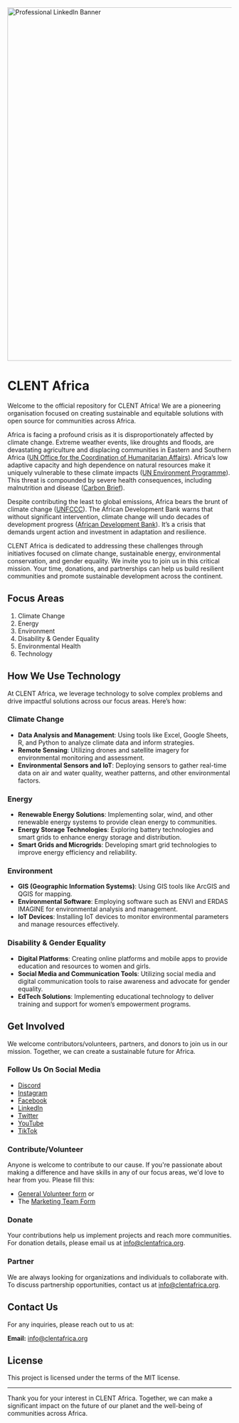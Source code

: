 <img width="792" alt="Professional LinkedIn Banner" src="https://github.com/clentafrica/.github/assets/99066793/becbc1e4-fc12-443e-ad98-9766860591d7">

# CLENT Africa

Welcome to the official repository for CLENT Africa! We are a pioneering organisation focused on creating sustainable and equitable solutions with open source for communities across Africa. 

Africa is facing a profound crisis as it is disproportionately affected by climate change. Extreme weather events, like droughts and floods, are devastating agriculture and displacing communities in Eastern and Southern Africa ([UN Office for the Coordination of Humanitarian Affairs](https://www.unocha.org/news/seven-things-you-need-know-about-climate-change-eastern-and-southern-africa)). Africa’s low adaptive capacity and high dependence on natural resources make it uniquely vulnerable to these climate impacts ([UN Environment Programme](https://www.unep.org/regions/africa/regional-initiatives/responding-climate-change)). This threat is compounded by severe health consequences, including malnutrition and disease ([Carbon Brief](https://www.carbonbrief.org/in-depth-how-climate-change-affects-health-in-africa)).

Despite contributing the least to global emissions, Africa bears the brunt of climate change ([UNFCCC](https://unfccc.int/news/climate-change-is-an-increasing-threat-to-africa)). The African Development Bank warns that without significant intervention, climate change will undo decades of development progress ([African Development Bank](https://www.afdb.org/en/cop25/climate-change-africa)). It’s a crisis that demands urgent action and investment in adaptation and resilience.

CLENT Africa is dedicated to addressing these challenges through initiatives focused on climate change, sustainable energy, environmental conservation, and gender equality. We invite you to join us in this critical mission. Your time, donations, and partnerships can help us build resilient communities and promote sustainable development across the continent.

## Focus Areas

1. Climate Change
2. Energy
3. Environment
4. Disability & Gender Equality
5. Environmental Health
6. Technology

## How We Use Technology

At CLENT Africa, we leverage technology to solve complex problems and drive impactful solutions across our focus areas. Here’s how:

### Climate Change

- **Data Analysis and Management**: Using tools like Excel, Google Sheets, R, and Python to analyze climate data and inform strategies.
- **Remote Sensing**: Utilizing drones and satellite imagery for environmental monitoring and assessment.
- **Environmental Sensors and IoT**: Deploying sensors to gather real-time data on air and water quality, weather patterns, and other environmental factors.

### Energy

- **Renewable Energy Solutions**: Implementing solar, wind, and other renewable energy systems to provide clean energy to communities.
- **Energy Storage Technologies**: Exploring battery technologies and smart grids to enhance energy storage and distribution.
- **Smart Grids and Microgrids**: Developing smart grid technologies to improve energy efficiency and reliability.

### Environment

- **GIS (Geographic Information Systems)**: Using GIS tools like ArcGIS and QGIS for mapping.
- **Environmental Software**: Employing software such as ENVI and ERDAS IMAGINE for environmental analysis and management.
- **IoT Devices**: Installing IoT devices to monitor environmental parameters and manage resources effectively.

### Disability & Gender Equality

- **Digital Platforms**: Creating online platforms and mobile apps to provide education and resources to women and girls.
- **Social Media and Communication Tools**: Utilizing social media and digital communication tools to raise awareness and advocate for gender equality.
- **EdTech Solutions**: Implementing educational technology to deliver training and support for women’s empowerment programs.

## Get Involved

We welcome contributors/volunteers, partners, and donors to join us in our mission. Together, we can create a sustainable future for Africa.

### Follow Us On Social Media

- [Discord](https://discord.gg/u5yWdGNmyR)
- [Instagram](http://instagram.com/clentafrica)
- [Facebook](https://www.facebook.com/clentafrica)
- [LinkedIn](https://www.linkedin.com/company/37216267)
- [Twitter](http://www.twitter.com/clentafrica)
- [YouTube](https://www.youtube.com/@CLENTAfrica)
- [TikTok](https://www.tiktok.com/@clent.africa)

### Contribute/Volunteer

Anyone is welcome to contribute to our cause. If you're passionate about making a difference and have skills in any of our focus areas, we'd love to hear from you. Please fill this:
- [General Volunteer form](https://forms.gle/gX4WcwsZr2AFPPRHA) or
- The [Marketing Team Form](https://forms.gle/9jByhnYJkrkNV4Bu7)

### Donate

Your contributions help us implement projects and reach more communities. For donation details, please email us at [info@clentafrica.org](mailto:info@clentafrica.org).

### Partner

We are always looking for organizations and individuals to collaborate with. To discuss partnership opportunities, contact us at [info@clentafrica.org](mailto:info@clentafrica.org).

## Contact Us

For any inquiries, please reach out to us at:

**Email:** [info@clentafrica.org](mailto:info@clentafrica.org)

## License

This project is licensed under the terms of the MIT license.

---

Thank you for your interest in CLENT Africa. Together, we can make a significant impact on the future of our planet and the well-being of communities across Africa.

